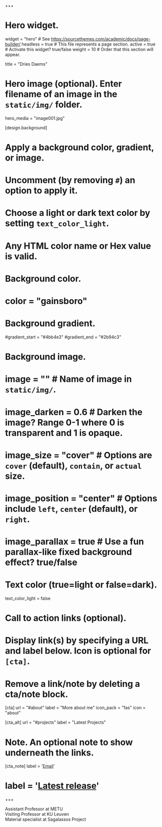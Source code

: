 +++
# Hero widget.
widget = "hero"  # See https://sourcethemes.com/academic/docs/page-builder/
headless = true  # This file represents a page section.
active = true  # Activate this widget? true/false
weight = 10  # Order that this section will appear.

title = "Dries Daems"

# Hero image (optional). Enter filename of an image in the `static/img/` folder.
hero_media = "image001.jpg"

[design.background]
  # Apply a background color, gradient, or image.
  #   Uncomment (by removing `#`) an option to apply it.
  #   Choose a light or dark text color by setting `text_color_light`.
  #   Any HTML color name or Hex value is valid.

  # Background color.
  # color = "gainsboro"
  
  # Background gradient.
  #gradient_start = "#4bb4e3"
  #gradient_end = "#2b94c3"
  
  # Background image.
  # image = ""  # Name of image in `static/img/`.
  # image_darken = 0.6  # Darken the image? Range 0-1 where 0 is transparent and 1 is opaque.
  # image_size = "cover"  #  Options are `cover` (default), `contain`, or `actual` size.
  # image_position = "center"  # Options include `left`, `center` (default), or `right`.
  # image_parallax = true  # Use a fun parallax-like fixed background effect? true/false
  
  # Text color (true=light or false=dark).
  text_color_light = false

# Call to action links (optional).
#   Display link(s) by specifying a URL and label below. Icon is optional for `[cta]`.
#   Remove a link/note by deleting a cta/note block.
[cta]
  url = "#about"
  label = "More about me"
  icon_pack = "fas"
  icon = "about"
  
[cta_alt]
  url = "#projects"
  label = "Latest Projects"

# Note. An optional note to show underneath the links.
[cta_note]
  label = '<a href="mailto:daems.dries@gmail.com">Email</a>'


# label = '<a class="js-github-release" href="https://sourcethemes.com/academic/updates" data-repo="gcushen/hugo-academic">Latest release<!-- V --></a>'

+++

Assistant Professor at METU  
Visiting Professor at KU Leuven  
Material specialist at Sagalassos Project